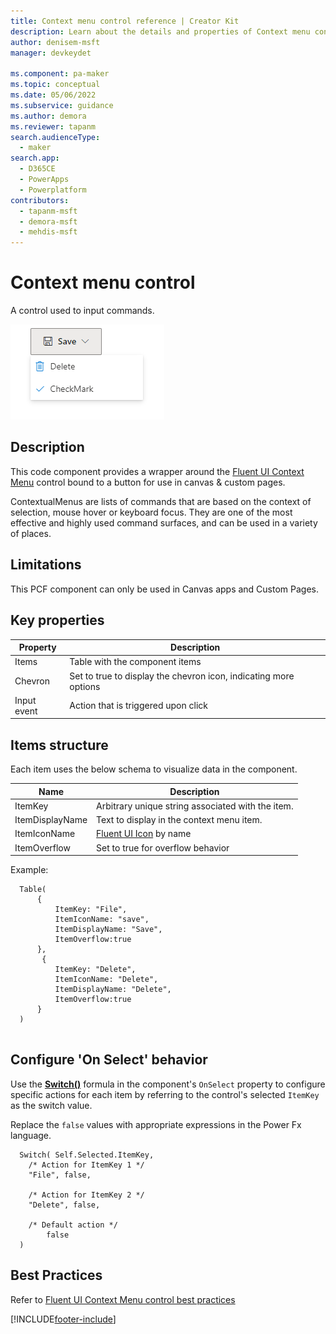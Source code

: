 ```yaml
---
title: Context menu control reference | Creator Kit
description: Learn about the details and properties of Context menu control in the Creator Kit.
author: denisem-msft
manager: devkeydet

ms.component: pa-maker
ms.topic: conceptual
ms.date: 05/06/2022
ms.subservice: guidance
ms.author: demora
ms.reviewer: tapanm
search.audienceType: 
  - maker
search.app: 
  - D365CE
  - PowerApps
  - Powerplatform
contributors:
  - tapanm-msft
  - demora-msft
  - mehdis-msft
---
```

# Context menu control

A control used to input commands.

![Breadcrumb](media/context-menu.png "Breadcrumb")

## Description
This code component provides a wrapper around the [Fluent UI Context Menu](https://developer.microsoft.com/en-us/fluentui#/controls/web/contextualmenu) control bound to a button for use in canvas & custom pages.

ContextualMenus are lists of commands that are based on the context of selection, mouse hover or keyboard focus. They are one of the most effective and highly used command surfaces, and can be used in a variety of places.

## Limitations
This PCF component can only be used in Canvas apps and Custom Pages.


## Key properties

| Property | Description |
| -------- | ----------- |
| Items | Table with the component items |
| Chevron | Set to true to display the chevron icon, indicating more options |
| Input event | Action that is triggered upon click |

## Items structure
Each item uses the below schema to visualize data in the component. 

| Name | Description |
| ------ | ----------- |
| ItemKey | Arbitrary unique string associated with the item. |
| ItemDisplayName | Text to display in the context menu item. |
| ItemIconName | [Fluent UI Icon](https://uifabricicons.azurewebsites.net/) by name |
| ItemOverflow | Set to true for overflow behavior |

Example:

  ```powerapps-dot
    Table(
        {
            ItemKey: "File",
            ItemIconName: "save",
            ItemDisplayName: "Save",
            ItemOverflow:true
        },
         {
            ItemKey: "Delete",
            ItemIconName: "Delete",
            ItemDisplayName: "Delete",
            ItemOverflow:true
        }
    )
    
  ```

## Configure 'On Select' behavior
Use the [**Switch()**](https://docs.microsoft.com/en-us/power-apps/maker/canvas-apps/functions/function-if) formula in the component's `OnSelect` property to configure specific actions for each item by referring to the control's selected `ItemKey` as the switch value.

Replace the `false` values with appropriate expressions in the Power Fx language.

  ```powerapps-dot
    Switch( Self.Selected.ItemKey,
      /* Action for ItemKey 1 */
      "File", false,
      
      /* Action for ItemKey 2 */
      "Delete", false,
    
      /* Default action */
          false
    )
  ```

## Best Practices
Refer to [Fluent UI Context Menu control best practices](https://developer.microsoft.com/en-us/fluentui#/controls/web/contextmenu)

[!INCLUDE[footer-include](../../includes/footer-banner.md)]